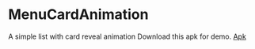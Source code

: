 # MenuCardAnimation
A simple list with card reveal animation
Download this apk for demo. [Apk](https://raw.githubusercontent.com/sujithkanna/MenuCardAnimation/master/ImageLoader.apk)
